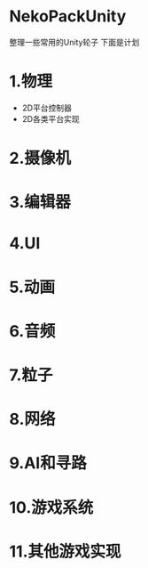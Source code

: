 # NekoPackUnity
整理一些常用的Unity轮子
下面是计划
# 1.物理
- 2D平台控制器
- 2D各类平台实现
# 2.摄像机

# 3.编辑器

# 4.UI

# 5.动画

# 6.音频

# 7.粒子

# 8.网络

# 9.AI和寻路

# 10.游戏系统

# 11.其他游戏实现
